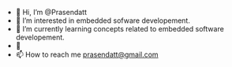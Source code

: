 - 👋 Hi, I’m @Prasendatt
- 👀 I’m interested in embedded sofware developement.
- 🌱 I’m currently learning concepts related to embedded software developement.
- 💞
- 📫 How to reach me prasendatt@gmail.com

<!---
Prasendatt/Prasendatt is a ✨ special ✨ repository because its `README.md` (this file) appears on your GitHub profile.
You can click the Preview link to take a look at your changes.
--->
